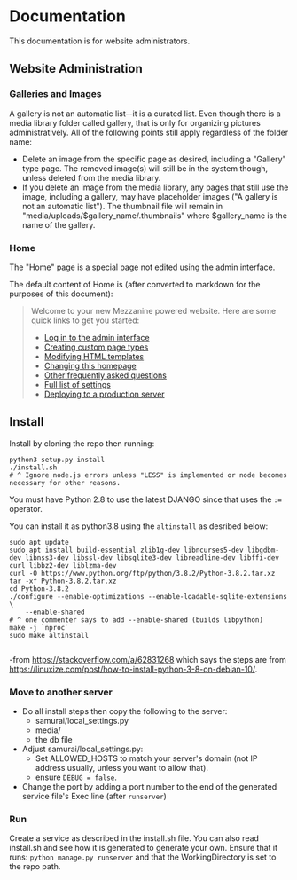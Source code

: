 # Documentation
This documentation is for website administrators.

## Website Administration

### Galleries and Images
A gallery is not an automatic list--it is a curated list. Even though there is a media library folder called gallery, that is only for organizing pictures administratively. All of the following points still apply regardless of the folder name:
- Delete an image from the specific page as desired, including a "Gallery" type page. The removed image(s) will still be in the system though, unless deleted from the media library.
- If you delete an image from the media library, any pages that still use the image, including a gallery, may have placeholder images ("A gallery is not an automatic list"). The thumbnail file will remain in "media/uploads/$gallery_name/.thumbnails" where $gallery_name is the name of the gallery.

### Home
The "Home" page is a special page not edited using the admin interface.

The default content of Home is (after converted to markdown for the purposes of this document):

> Welcome to your new Mezzanine powered website. Here are some quick links to get you started:
> - [Log in to the admin interface](http://127.0.0.1:8000/admin/)
> - [Creating custom page types](http://mezzanine.jupo.org/docs/content-architecture.html)
> - [Modifying HTML templates](http://mezzanine.jupo.org/docs/frequently-asked-questions.html#templates)
> - [Changing this homepage](http://mezzanine.jupo.org/docs/frequently-asked-questions.html#why-isn-t-the-homepage-a-page-object-i-can-edit-via-the-admin)
> - [Other frequently asked questions](http://mezzanine.jupo.org/docs/frequently-asked-questions.html)
> - [Full list of settings](http://mezzanine.jupo.org/docs/configuration.html#default-settings)
> - [Deploying to a production server](http://mezzanine.jupo.org/docs/deployment.html)

## Install
Install by cloning the repo then running:
```
python3 setup.py install
./install.sh
# ^ Ignore node.js errors unless "LESS" is implemented or node becomes necessary for other reasons.
```

You must have Python 2.8 to use the latest DJANGO since that uses the `:=` operator.

You can install it as python3.8 using the `altinstall` as desribed below:

```
sudo apt update
sudo apt install build-essential zlib1g-dev libncurses5-dev libgdbm-dev libnss3-dev libssl-dev libsqlite3-dev libreadline-dev libffi-dev curl libbz2-dev liblzma-dev
curl -O https://www.python.org/ftp/python/3.8.2/Python-3.8.2.tar.xz
tar -xf Python-3.8.2.tar.xz
cd Python-3.8.2
./configure --enable-optimizations --enable-loadable-sqlite-extensions \
    --enable-shared
# ^ one commenter says to add --enable-shared (builds libpython)
make -j `nproc`
sudo make altinstall


```
-from <https://stackoverflow.com/a/62831268> which says the steps are from <https://linuxize.com/post/how-to-install-python-3-8-on-debian-10/>.

### Move to another server
- Do all install steps then copy the following to the server:
  - samurai/local_settings.py
  - media/
  - the db file
- Adjust samurai/local_settings.py:
  - Set ALLOWED_HOSTS to match your server's domain (not IP address usually, unless you want to allow that).
  - ensure `DEBUG = false`.
- Change the port by adding a port number to the end of the generated service file's Exec line (after `runserver`)


### Run
Create a service as described in the install.sh file. You can also read
install.sh and see how it is generated to generate your own. Ensure
that it runs: `python manage.py runserver` and that the
WorkingDirectory is set to the repo path.

